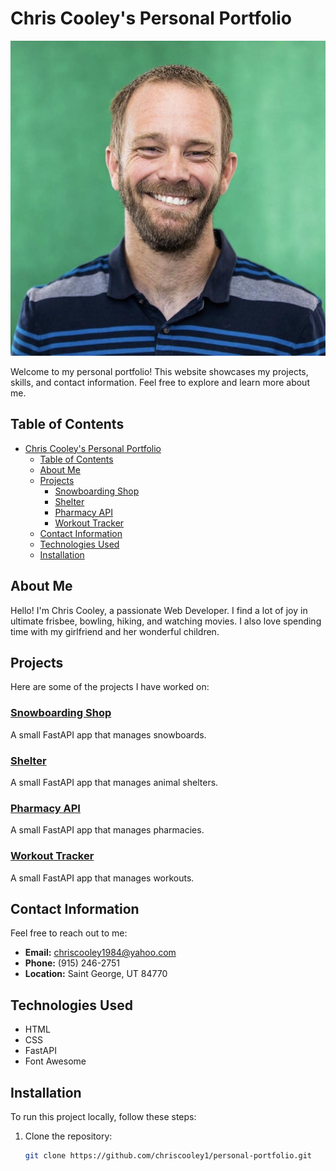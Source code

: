 # Chris Cooley's Personal Portfolio

![Profile Image](ME.jpeg)

Welcome to my personal portfolio! This website showcases my projects, skills, and contact information. Feel free to explore and learn more about me.

## Table of Contents
- [Chris Cooley's Personal Portfolio](#chris-cooleys-personal-portfolio)
  - [Table of Contents](#table-of-contents)
  - [About Me](#about-me)
  - [Projects](#projects)
    - [Snowboarding Shop](#snowboarding-shop)
    - [Shelter](#shelter)
    - [Pharmacy API](#pharmacy-api)
    - [Workout Tracker](#workout-tracker)
  - [Contact Information](#contact-information)
  - [Technologies Used](#technologies-used)
  - [Installation](#installation)

## About Me

Hello! I'm Chris Cooley, a passionate Web Developer. I find a lot of joy in ultimate frisbee, bowling, hiking, and watching movies. I also love spending time with my girlfriend and her wonderful children.

## Projects

Here are some of the projects I have worked on:

### [Snowboarding Shop](https://github.com/chriscooley1/snowboarding-shop)
A small FastAPI app that manages snowboards.

### [Shelter](https://github.com/chriscooley1/animal-shelter)
A small FastAPI app that manages animal shelters.

### [Pharmacy API](https://github.com/chriscooley1/pharmacy-api)
A small FastAPI app that manages pharmacies.

### [Workout Tracker](https://github.com/chriscooley1/workout-tracker)
A small FastAPI app that manages workouts.

## Contact Information

Feel free to reach out to me:

- **Email:** [chriscooley1984@yahoo.com](mailto:chriscooley1984@yahoo.com)
- **Phone:** (915) 246-2751
- **Location:** Saint George, UT 84770

## Technologies Used

- HTML
- CSS
- FastAPI
- Font Awesome

## Installation

To run this project locally, follow these steps:

1. Clone the repository:
   ```sh
   git clone https://github.com/chriscooley1/personal-portfolio.git
